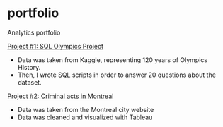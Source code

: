# portfolio
Analytics portfolio

[Project #1: SQL Olympics Project](https://github.com/bcecyre/portfolio/blob/main/Project1%20(SQL))

* Data was taken from Kaggle, representing 120 years of Olympics History.
* Then, I wrote SQL scripts in order to answer 20 questions about the dataset. 

[Project #2: Criminal acts in Montreal](https://public.tableau.com/views/ActescriminelsMontral/Dashboard1?:language=fr-FR&:display_count=n&:origin=viz_share_link)
* Data was taken from the Montreal city website
* Data was cleaned and visualized with Tableau
